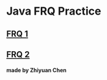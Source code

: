 # Java FRQ Practice

## [FRQ 1](./FRQ1/FRQ1.md)

## [FRQ 2](./FRQ2/FRQ2.md)

#### made by Zhiyuan Chen